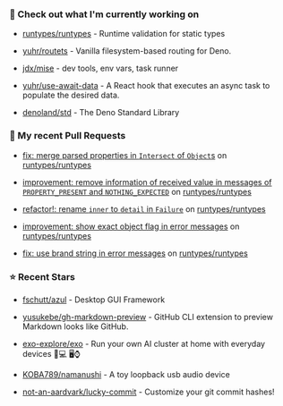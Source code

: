 ### 👷 Check out what I'm currently working on



- [runtypes/runtypes](https://github.com/runtypes/runtypes) - Runtime validation for static types

- [yuhr/routets](https://github.com/yuhr/routets) - Vanilla filesystem-based routing for Deno.

- [jdx/mise](https://github.com/jdx/mise) - dev tools, env vars, task runner

- [yuhr/use-await-data](https://github.com/yuhr/use-await-data) - A React hook that executes an async task to populate the desired data.

- [denoland/std](https://github.com/denoland/std) - The Deno Standard Library

### 🔨 My recent Pull Requests



- [fix: merge parsed properties in `Intersect` of `Object`s](https://github.com/runtypes/runtypes/pull/442) on [runtypes/runtypes](https://github.com/runtypes/runtypes)

- [improvement: remove information of received value in messages of `PROPERTY_PRESENT` and `NOTHING_EXPECTED`](https://github.com/runtypes/runtypes/pull/441) on [runtypes/runtypes](https://github.com/runtypes/runtypes)

- [refactor!: rename `inner` to `detail` in `Failure`](https://github.com/runtypes/runtypes/pull/440) on [runtypes/runtypes](https://github.com/runtypes/runtypes)

- [improvement: show exact object flag in error messages](https://github.com/runtypes/runtypes/pull/439) on [runtypes/runtypes](https://github.com/runtypes/runtypes)

- [fix: use brand string in error messages](https://github.com/runtypes/runtypes/pull/438) on [runtypes/runtypes](https://github.com/runtypes/runtypes)

### ⭐ Recent Stars



- [fschutt/azul](https://github.com/fschutt/azul) - Desktop GUI Framework

- [yusukebe/gh-markdown-preview](https://github.com/yusukebe/gh-markdown-preview) - GitHub CLI extension to preview Markdown looks like GitHub.

- [exo-explore/exo](https://github.com/exo-explore/exo) - Run your own AI cluster at home with everyday devices 📱💻 🖥️⌚

- [KOBA789/namanushi](https://github.com/KOBA789/namanushi) - A toy loopback usb audio device

- [not-an-aardvark/lucky-commit](https://github.com/not-an-aardvark/lucky-commit) - Customize your git commit hashes!